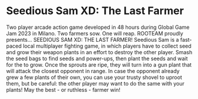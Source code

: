 # Seedious Sam XD: The Last Farmer
Two player arcade action game developed in 48 hours during Global Game Jam 2023 in Milano. Two farmers sow. One will reap. ROOTEAM proudly presents... SEEDIOUS SAM XD: THE LAST FARMER! Seedious Sam is a fast-paced local multiplayer fighting game, in which players have to collect seed and grow their weapon plants in an effort to destroy the other player. Smash the seed bags to find seeds and power-ups, then plant the seeds and wait for the to grow. Once the sprouts are ripe, they will turn into a gun plant that will attack the closest opponent in range. In case the opponent already grew a few plants of their own, you can use your trusty shovel to uproot them, but be careful: the other player may want to do the same with your plants! May the best - or ruthless - farmer win!
